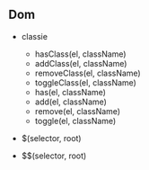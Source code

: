 ## Dom
- classie
  - hasClass(el, className)
  - addClass(el, className)
  - removeClass(el, className)
  - toggleClass(el, className)
  - has(el, className)
  - add(el, className)
  - remove(el, className)
  - toggle(el, className)

- $(selector, root)
- $$(selector, root)
